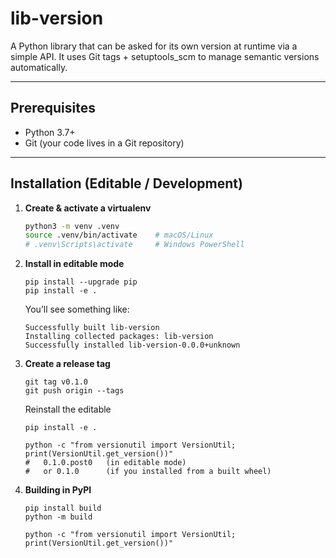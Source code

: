 # lib-version

A Python library that can be asked for its own version at runtime via a simple API. It uses Git tags + setuptools_scm to manage semantic versions automatically.

---

## Prerequisites

- Python 3.7+  
- Git (your code lives in a Git repository)

---

## Installation (Editable / Development)

1. **Create & activate a virtualenv**  
   ```bash
   python3 -m venv .venv
   source .venv/bin/activate    # macOS/Linux
   # .venv\Scripts\activate     # Windows PowerShell
    ```
2. **Install in editable mode**

    ```
    pip install --upgrade pip
    pip install -e .
    ```

    You’ll see something like:

    ```
    Successfully built lib-version
    Installing collected packages: lib-version
    Successfully installed lib-version-0.0.0+unknown
    ```
3. **Create a release tag**
    ```
    git tag v0.1.0
    git push origin --tags
    ```

    Reinstall the editable
    ```
    pip install -e .
    ```

    ```
    python -c "from versionutil import VersionUtil; print(VersionUtil.get_version())"
    #   0.1.0.post0   (in editable mode)
    #   or 0.1.0      (if you installed from a built wheel)
    ```

4. **Building in PyPI**
    ```
    pip install build
    python -m build

    python -c "from versionutil import VersionUtil; print(VersionUtil.get_version())"
    ```